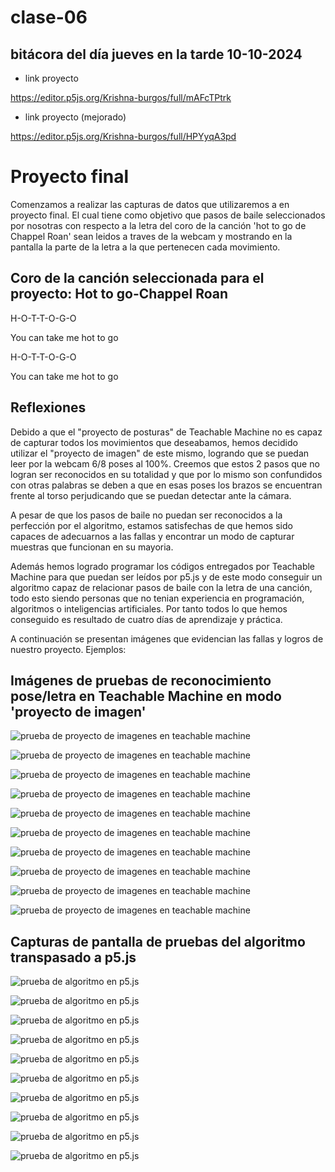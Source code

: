 # clase-06
## bitácora del día jueves en la tarde 10-10-2024

* link proyecto

<https://editor.p5js.org/Krishna-burgos/full/mAFcTPtrk>

* link proyecto (mejorado)
  
<https://editor.p5js.org/Krishna-burgos/full/HPYyqA3pd>

# Proyecto final

Comenzamos a realizar las capturas de datos que utilizaremos a en proyecto final. El cual tiene como objetivo que pasos de baile seleccionados por nosotras con respecto a la letra del coro de la canción 'hot to go de Chappel Roan' sean leidos a traves de la webcam y mostrando en la pantalla la parte de la letra a la que pertenecen cada movimiento.

## Coro de la canción seleccionada para el proyecto: Hot to go-Chappel Roan

H-O-T-T-O-G-O

You can take me hot to go

H-O-T-T-O-G-O

You can take me hot to go

## Reflexiones

Debido a que el "proyecto de posturas" de Teachable Machine no es capaz de capturar todos los movimientos que deseabamos, hemos decidido utilizar el "proyecto de imagen" de este mismo, logrando que se puedan leer por la webcam 6/8 poses al 100%. Creemos que estos 2 pasos que no logran ser reconocidos en su totalidad y que por lo mismo son confundidos con otras palabras se deben a que en esas poses los brazos se encuentran frente al torso perjudicando que se puedan detectar ante la cámara.

A pesar de que los pasos de baile no puedan ser reconocidos a la perfección por el algoritmo, estamos satisfechas de que hemos sido capaces de adecuarnos a las fallas y encontrar un modo de capturar muestras que funcionan en su mayoria. 

Además hemos logrado programar los códigos entregados por Teachable Machine para que puedan ser leídos por p5.js y de este modo conseguir un algoritmo capaz de relacionar pasos de baile con la letra de una canción, todo esto siendo personas que no tenian experiencia en programación, algoritmos o inteligencias artificiales. Por tanto todos lo que hemos conseguido es resultado de cuatro días de aprendizaje y práctica.

A continuación se presentan imágenes que evidencian las fallas y logros de nuestro proyecto. Ejemplos:

## Imágenes de pruebas de reconocimiento pose/letra en Teachable Machine en modo 'proyecto de imagen'

![prueba de proyecto de imagenes en teachable machine](./captura_pantalla_27.png)

![prueba de proyecto de imagenes en teachable machine](./captura_pantalla_28.png)

![prueba de proyecto de imagenes en teachable machine](./captura_pantalla_29.png)

![prueba de proyecto de imagenes en teachable machine](./captura_pantalla_30.png)

![prueba de proyecto de imagenes en teachable machine](./captura_pantalla_31.png)

![prueba de proyecto de imagenes en teachable machine](./captura_pantalla_32.png)

![prueba de proyecto de imagenes en teachable machine](./captura_pantalla_33.png)

![prueba de proyecto de imagenes en teachable machine](./captura_pantalla_34.png)

![prueba de proyecto de imagenes en teachable machine](./captura_pantalla_35.png)

![prueba de proyecto de imagenes en teachable machine](./captura_pantalla_36.png)

## Capturas de pantalla de pruebas del algoritmo transpasado a p5.js

![prueba de algoritmo en p5.js](./capturaPrueba_1.png)

![prueba de algoritmo en p5.js](./capturaPrueba_2.png)

![prueba de algoritmo en p5.js](./capturaPrueba_3.png)

![prueba de algoritmo en p5.js](./capturaPrueba_4.png)

![prueba de algoritmo en p5.js](./capturaPrueba_5.png)

![prueba de algoritmo en p5.js](./capturaPrueba_6.png)

![prueba de algoritmo en p5.js](./capturaPrueba_7.png)

![prueba de algoritmo en p5.js](./capturaPrueba_8.png)

![prueba de algoritmo en p5.js](./capturaPrueba_9.png)

![prueba de algoritmo en p5.js](./capturaPrueba_10.png)

